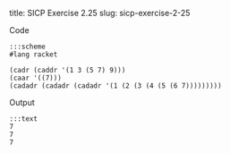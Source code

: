 title: SICP Exercise 2.25
slug: sicp-exercise-2-25

Code
```
:::scheme
#lang racket

(cadr (caddr '(1 3 (5 7) 9)))
(caar '((7)))
(cadadr (cadadr (cadadr '(1 (2 (3 (4 (5 (6 7)))))))))
```

Output
```
:::text
7
7
7
```
